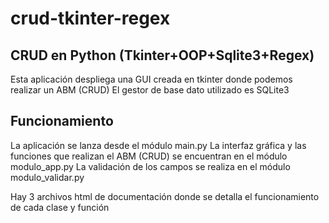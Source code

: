 # crud-tkinter-regex
## CRUD en Python (Tkinter+OOP+Sqlite3+Regex)

Esta aplicación despliega una GUI creada en tkinter donde podemos realizar un ABM (CRUD)
El gestor de base dato utilizado es SQLite3

## Funcionamiento

La aplicación se lanza desde el módulo main.py
La interfaz gráfica y las funciones que realizan el ABM (CRUD) se encuentran en el 
módulo modulo_app.py
La validación de los campos se realiza en el módulo modulo_validar.py

Hay 3 archivos html de documentación donde se detalla el funcionamiento de cada clase y función



